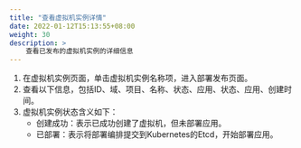 ```yaml
---
title: "查看虚拟机实例详情"
date: 2022-01-12T15:13:55+08:00
weight: 30
description: >
    查看已发布的虚拟机实例的详细信息
---
```


1. 在虚拟机实例页面，单击虚拟机实例名称项，进入部署发布页面。
2. 查看以下信息，包括ID、域、项目、名称、状态、应用、状态、应用、创建时间。
3. 虚拟机实例状态含义如下：
   - 创建成功：表示已成功创建了虚拟机，但未部署应用。
   - 已部署：表示将部署编排提交到Kubernetes的Etcd，开始部署应用。